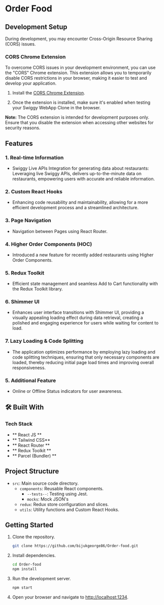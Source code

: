 <!-- PROJECT DESCRIPTION -->

# Order Food

## Development Setup

During development, you may encounter Cross-Origin Resource Sharing (CORS) issues.

### CORS Chrome Extension

To overcome CORS issues in your development environment, you can use the "CORS" Chrome extension. This extension allows you to temporarily disable CORS restrictions in your browser, making it easier to test and develop your application.

1. Install the [CORS Chrome Extension](https://chromewebstore.google.com/detail/allow-cors-access-control/lhobafahddgcelffkeicbaginigeejlf).

2. Once the extension is installed, make sure it's enabled when testing your Swiggy WebApp Clone in the browser.

**Note:** The CORS extension is intended for development purposes only. Ensure that you disable the extension when accessing other websites for security reasons.

<!-- Features -->

## Features

### 1. Real-time Information

-   Swiggy Live APIs Integration for generating data about restaurants: Leveraging live Swiggy APIs, delivers up-to-the-minute data on restaurants, empowering users with accurate and reliable information.

### 2. Custom React Hooks

-   Enhancing code reusability and maintainability, allowing for a more efficient development process and a streamlined architecture.

### 3. Page Navigation

-   Navigation between Pages using React Router.

### 4. Higher Order Components (HOC)

-   Introduced a new feature for recently added restaurants using Higher Order Components.

### 5. Redux Toolkit

-   Efficient state management and seamless Add to Cart functionality with the Redux Toolkit library.

### 6. Shimmer UI

-   Enhances user interface transitions with Shimmer UI, providing a visually appealing loading effect during data retrieval, creating a polished and engaging experience for users while waiting for content to load.

### 7. Lazy Loading & Code Splitting

-   The application optimizes performance by employing lazy loading and code splitting techniques, ensuring that only necessary components are loaded, thereby reducing initial page load times and improving overall responsiveness.

### 5. Additional Feature

-   Online or Offline Status indicators for user awareness.

## 🛠 Built With

### Tech Stack

-   ** React JS **
-   ** Tailwind CSS**
-   ** React Router **
-   ** Redux Toolkit **
-   ** Parcel (Bundler) **

## Project Structure

-   `src`: Main source code directory.
    -   `components`: Reusable React components.
        -   `--tests--`: Testing using Jest.
        -   `mocks`: Mock JSON's
    -   `redux`: Redux store configuration and slices.
    -   `utils`: Utility functions and Custom React Hooks.

## Getting Started

1. Clone the repository.

    ```bash
    git clone https://github.com/bijukgeorge86/Order-food.git
    ```

2. Install dependencies.

    ```bash
    cd Order-food
    npm install
    ```

3. Run the development server.

    ```bash
    npm start
    ```

4. Open your browser and navigate to [http://localhost:1234](http://localhost:1234).
